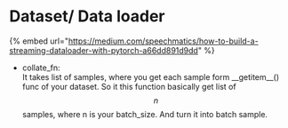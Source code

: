 # Dataset/ Data loader

{% embed url="https://medium.com/speechmatics/how-to-build-a-streaming-dataloader-with-pytorch-a66dd891d9dd" %}

* collate\_fn:\
  It takes list of samples, where you get each sample form \_\_getitem\_\_() func of your dataset. So it this function basically get list of $$n$$samples, where n is your batch\_size. And turn it into batch sample.&#x20;
